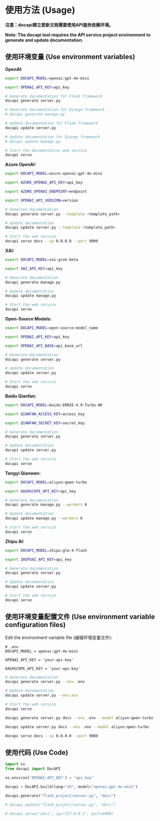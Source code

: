 # 使用方法 (Usage)

**注意：docapi建立更新文档需要使用API服务依赖环境。**

**Note: The docapi tool requires the API service project environment to generate and update documentation.**

## 使用环境变量 (Use environment variables)

**OpenAI:**
```bash
export DOCAPI_MODEL=openai:gpt-4o-mini

export OPENAI_API_KEY=api_key

# Generate documentation for Flask framework
docapi generate server.py

# Generate documentation for Django framework
# docapi generate manage.py

# Update documentation for Flask framework
docapi update server.py

# Update documentation for Django framework
# docapi update manage.py

# Start the documentation web service
docapi serve
```

**Azure OpenAI:**
```bash
export DOCAPI_MODEL=azure-openai:gpt-4o-mini

export AZURE_OPENAI_API_KEY=api_key

export AZURE_OPENAI_ENDPOINT=endpoint

export OPENAI_API_VERSION=version

# Generate documentation
docapi generate server.py --template <template_path>

# Update documentation
docapi update server.py --template <template_path>

# Start the web service
docapi serve docs --ip 0.0.0.0 --port 9000
```

**XAI:**
```bash
export DOCAPI_MODEL=xai:grok-beta

export XAI_API_KEY=api_key

# Generate documentation
docapi generate manage.py

# Update documentation
docapi update manage.py

# Start the web service
docapi serve
```

**Open-Source Models:**
```bash
export DOCAPI_MODEL=open-source:model_name

export OPENAI_API_KEY=api_key

export OPENAI_API_BASE=api_base_url

# Generate documentation
docapi generate server.py

# Update documentation
docapi update server.py

# Start the web service
docapi serve
```

**Baidu Qianfan:**
```bash
export DOCAPI_MODEL=baidu:ERNIE-4.0-Turbo-8K

export QIANFAN_ACCESS_KEY=access_key

export QIANFAN_SECRET_KEY=secret_key

# Generate documentation
docapi generate server.py

# Update documentation
docapi update server.py

# Start the web service
docapi serve
```

**Tongyi Qianwen:**
```bash
export DOCAPI_MODEL=aliyun:qwen-turbo

export DASHSCOPE_API_KEY=api_key

# Generate documentation
docapi generate manage.py --workers 6

# Update documentation
docapi update manage.py --workers 6

# Start the web service
docapi serve
```

**Zhipu AI:**
```bash
export DOCAPI_MODEL=zhipu:glm-4-flash

export ZHIPUAI_API_KEY=api_key

# Generate documentation
docapi generate server.py

# Update documentation
docapi update server.py

# Start the web service
docapi serve
```

##  使用环境变量配置文件 (Use environment variable configuration files)

Edit the environment variable file (编辑环境变量文件):
```.env
# .env
DOCAPI_MODEL = openai:gpt-4o-mini

OPENAI_API_KEY = 'your-api-key'

DASHSCOPE_API_KEY = 'your-api-key'
```

```bash
# Generate documentation
docapi generate server.py --env .env

# Update documentation
docapi update server.py --env.env

# Start the web service
docapi serve
```

```bash
docapi generate server.py docs --env .env --model aliyun:qwen-turbo

docapi update server.py docs --env .env --model aliyun:qwen-turbo

docapi serve docs --ip 0.0.0.0 --port 9000
```

## 使用代码 (Use Code)
```python
import os
from docapi import DocAPI

os.environ['OPENAI_API_KEY'] = "api_key"

docapi = DocAPI.build(lang="zh", model="openai:gpt-4o-mini")

docapi.generate("flask_project/server.py", "docs")

# docapi.update("flask_project/server.py", "docs")

# docapi.serve("docs", ip="127.0.0.1", port=8080)
```
